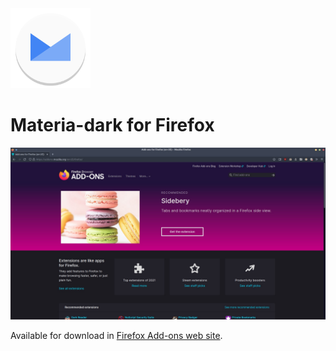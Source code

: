 <img width="128" src="https://github.com/tiberiosantos/materia-dark-firefox/raw/master/icon.png" />

# Materia-dark for Firefox

<img width="800" src="https://raw.githubusercontent.com/tiberiosantos/materia-dark-firefox/master/preview.jpg">

Available for download in [Firefox Add-ons web site]().
